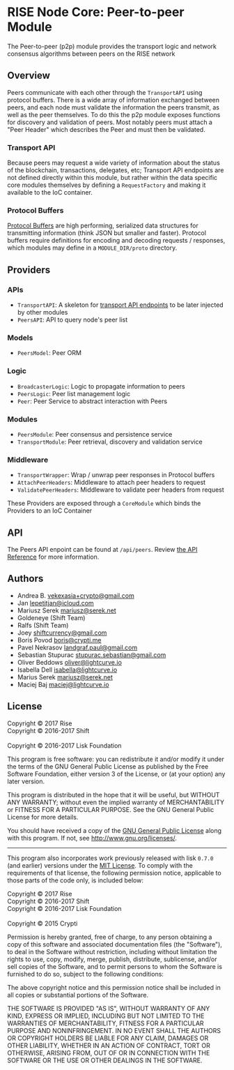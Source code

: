 # RISE Node Core: Peer-to-peer Module

The Peer-to-peer (p2p) module provides the transport logic and network consensus algorithms between peers on the RISE network

## Overview

Peers communicate with each other through the `TransportAPI` using protocol buffers. There is a wide array of information exchanged between peers, and each node must validate the information the peers transmit, as well as the peer themselves. To do this the p2p module exposes functions for discovery and validation of peers. Most notably peers must attach a "Peer Header" which describes the Peer and must then be validated.

### Transport API

Because peers may request a wide variety of information about the status of the blockchain, transactions, delegates, etc; Transport API endpoints are not defined directly within this module, but rather within the data specific core modules themselves by defining a `RequestFactory` and making it available to the IoC container.

### Protocol Buffers

[Protocol Buffers](https://developers.google.com/protocol-buffers/) are high performing, serialized data structures for transmitting information (think JSON but smaller and faster). Protocol buffers require definitions for encoding and decoding requests / responses, which modules may define in a `MODULE_DIR/proto` directory.

## Providers

### APIs

* `TransportAPI`: A skeleton for [transport API endpoints](#transport-api) to be later injected by other modules
* `PeersAPI`: API to query node's peer list

### Models

* `PeersModel`: Peer ORM

### Logic

* `BroadcasterLogic`: Logic to propagate information to peers
* `PeersLogic`: Peer list management logic
* `Peer`: Peer Service to abstract interaction with Peers

### Modules

* `PeersModule`: Peer consensus and persistence service
* `TransportModule`: Peer retrieval, discovery and validation service

### Middleware

* `TransportWrapper`: Wrap / unwrap peer responses in Protocol buffers
* `AttachPeerHeaders`: Middleware to attach peer headers to request
* `ValidatePeerHeaders`: Middleware to validate peer headers from request

These Providers are exposed through a `CoreModule` which binds the Providers to an IoC Container

## API

The Peers API enpoint can be found at `/api/peers`. Review [the API Reference](https://risevision.github.io/#tag/Peers-API) for more information.


## Authors
- Andrea B. <vekexasia+crypto@gmail.com>
- Jan <lepetitjan@icloud.com>
- Mariusz Serek <mariusz@serek.net>
- Goldeneye (Shift Team)
- Ralfs (Shift Team)
- Joey <shiftcurrency@gmail.com>
- Boris Povod <boris@crypti.me>
- Pavel Nekrasov <landgraf.paul@gmail.com>
- Sebastian Stupurac <stupurac.sebastian@gmail.com>
- Oliver Beddows <oliver@lightcurve.io>
- Isabella Dell <isabella@lightcurve.io>
- Marius Serek <mariusz@serek.net>
- Maciej Baj <maciej@lightcurve.io>


## License

Copyright © 2017 Rise<br>
Copyright © 2016-2017 Shift<br>  
Copyright © 2016-2017 Lisk Foundation

This program is free software: you can redistribute it and/or modify it under the terms of the GNU General Public License as published by the Free Software Foundation, either version 3 of the License, or (at your option) any later version.

This program is distributed in the hope that it will be useful, but WITHOUT ANY WARRANTY; without even the implied warranty of MERCHANTABILITY or FITNESS FOR A PARTICULAR PURPOSE. See the GNU General Public License for more details.

You should have received a copy of the [GNU General Public License](https://github.com/RiseVision/rise-node/src/master/LICENSE) along with this program.  If not, see <http://www.gnu.org/licenses/>.

***

This program also incorporates work previously released with lisk `0.7.0` (and earlier) versions under the [MIT License](https://opensource.org/licenses/MIT). To comply with the requirements of that license, the following permission notice, applicable to those parts of the code only, is included below:

Copyright © 2017 Rise<br>
Copyright © 2016-2017 Shift<br>
Copyright © 2016-2017 Lisk Foundation<br>  
Copyright © 2015 Crypti

Permission is hereby granted, free of charge, to any person obtaining a copy of this software and associated documentation files (the "Software"), to deal in the Software without restriction, including without limitation the rights to use, copy, modify, merge, publish, distribute, sublicense, and/or sell copies of the Software, and to permit persons to whom the Software is furnished to do so, subject to the following conditions:

The above copyright notice and this permission notice shall be included in all copies or substantial portions of the Software.

THE SOFTWARE IS PROVIDED "AS IS", WITHOUT WARRANTY OF ANY KIND, EXPRESS OR IMPLIED, INCLUDING BUT NOT LIMITED TO THE WARRANTIES OF MERCHANTABILITY, FITNESS FOR A PARTICULAR PURPOSE AND NONINFRINGEMENT. IN NO EVENT SHALL THE AUTHORS OR COPYRIGHT HOLDERS BE LIABLE FOR ANY CLAIM, DAMAGES OR OTHER LIABILITY, WHETHER IN AN ACTION OF CONTRACT, TORT OR OTHERWISE, ARISING FROM, OUT OF OR IN CONNECTION WITH THE SOFTWARE OR THE USE OR OTHER DEALINGS IN THE SOFTWARE.

